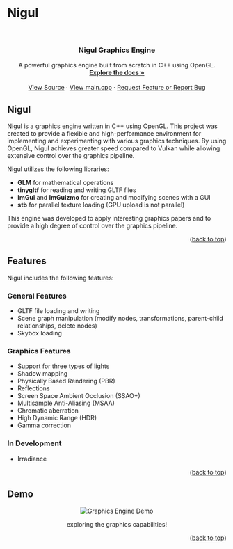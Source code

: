 # Nigul
<!-- PROJECT LOGO -->
<br />
<div align="center">
  <h3 align="center">Nigul Graphics Engine</h3>

  <p align="center">
    A powerful graphics engine built from scratch in C++ using OpenGL.
    <br />
    <a href="https://github.com/yourusername/Nigul"><strong>Explore the docs »</strong></a>
    <br />
    <br />
    <a href="https://github.com/yourusername/Nigul/tree/master/Source">View Source</a>
    ·
    <a href="https://github.com/yourusername/Nigul/blob/master/Source/main.cpp">View main.cpp</a>
    ·
    <a href="https://github.com/yourusername/Nigul/issues">Request Feature or Report Bug</a>
  </p>
</div>

<!-- Nigul -->
## Nigul

Nigul is a graphics engine written in C++ using OpenGL. This project was created to provide a flexible and high-performance environment for implementing and experimenting with various graphics techniques. By using OpenGL, Nigul achieves greater speed compared to Vulkan while allowing extensive control over the graphics pipeline.

Nigul utilizes the following libraries:
* **GLM** for mathematical operations
* **tinygltf** for reading and writing GLTF files
* **ImGui** and **ImGuizmo** for creating and modifying scenes with a GUI
* **stb** for parallel texture loading (GPU upload is not parallel)

This engine was developed to apply interesting graphics papers and to provide a high degree of control over the graphics pipeline.

<p align="right">(<a href="#readme-top">back to top</a>)</p>

## Features

Nigul includes the following features:

### General Features
* GLTF file loading and writing
* Scene graph manipulation (modify nodes, transformations, parent-child relationships, delete nodes)
* Skybox loading

### Graphics Features
* Support for three types of lights
* Shadow mapping
* Physically Based Rendering (PBR)
* Reflections
* Screen Space Ambient Occlusion (SSAO+)
* Multisample Anti-Aliasing (MSAA)
* Chromatic aberration
* High Dynamic Range (HDR)
* Gamma correction

### In Development
* Irradiance

<p align="right">(<a href="#readme-top">back to top</a>)</p>

## Demo

<div align="center">
  <img src="https://github.com/yourusername/Nigul/blob/master/demo/GraphicsEngineExample.gif" alt="Graphics Engine Demo">
  <p>exploring the graphics capabilities!</p>
</div>

<p align="right">(<a href="#readme-top">back to top</a>)</p>